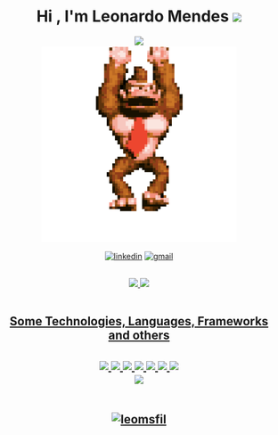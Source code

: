 <h1 align="center">Hi , I'm Leonardo Mendes <img src="https://media.giphy.com/media/hvRJCLFzcasrR4ia7z/giphy.gif" width="35"></h1>

<div align="center">
<a href="https://git.io/typing-svg"><img src="https://readme-typing-svg.herokuapp.com?font=Fira+Code&pause=1000&color=268F77&background=268F770B&center=true&vCenter=true&width=435&lines=Fullstack+Developer"></a>
</div>

<div align="center">
<a><img width="350" src=/assets/donkey_kong.gif></a>
 <div/>

[![linkedin](https://img.shields.io/badge/linkedin-2AA889?style=for-the-badge&logo=linkedin&logoColor=white)](https://www.linkedin.com/in/leonardo-mendes-8aba41229)
[![gmail](https://img.shields.io/badge/gmail-2AA889?style=for-the-badge&logo=gmail&logoColor=white)](mailto:leonardo.msfil@gmail.com)
  
<br>
<div align="center">
<a href="https://github.com/leomsfil">
<img width="48%" src="https://github-readme-stats.vercel.app/api?username=leomsfil&show_icons=true&theme=gotham&include_all_commits=true&count_private=true"/>
<img width="48%" src="https://github-readme-stats.vercel.app/api/top-langs/?username=leomsfil&layout=compact&langs_count=7&theme=gotham"/>
</div>
<br>
 <h2 align="center">Some Technologies, Languages, Frameworks and others<h2/>
  
  <div align="center" >
      <img src="https://img.icons8.com/color/48/000000/figma--v1.png"/>
      <img src="https://img.icons8.com/color/48/000000/html-5--v1.png"/>
      <img src="https://img.icons8.com/color/48/000000/css3.png"/>
      <img src="https://img.icons8.com/color/48/000000/javascript--v1.png"/>
      <img src="https://img.icons8.com/color/48/000000/bootstrap.png"/>
      <img src="https://img.icons8.com/color/48/000000/git.png"/>
      <img src="https://img.icons8.com/ultraviolet/45/000000/react--v1.png"/>
  </div>
  
  
  <!--[Snake animation]--><img src="https://github.com/leomsfil/leomsfil/blob/output/github-contribution-grid-snake.svg"/>
<br>
<br>

  ![leomsfil](https://komarev.com/ghpvc/?username=leomsfil)
